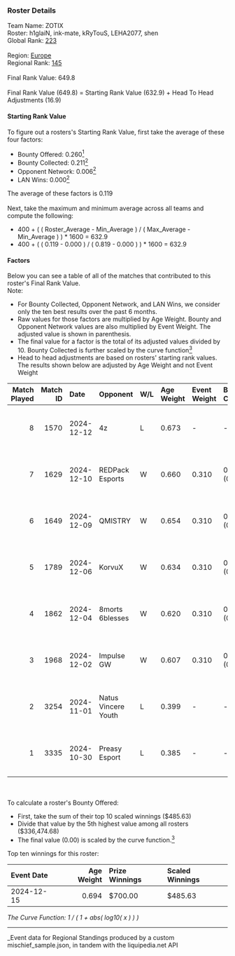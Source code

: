 ### Roster Details<br />
Team Name: ZOTIX<br />
Roster: h1glaiN, ink-mate, kRyTouS, LEHA2077, shen<br />
Global Rank: [223](../../standings_global_2025_03_01.md)<br />
<br />
Region: [Europe]( ../../standings_europe_2025_03_01.md)<br />
Regional Rank: [145]( ../../standings_europe_2025_03_01.md)<br />
<br />
Final Rank Value:  649.8<br />
<br />
Final Rank Value (649.8) = Starting Rank Value (632.9) + Head To Head Adjustments (16.9)<br />

#### Starting Rank Value<br />
To figure out a rosters's Starting Rank Value, first take the average of these four factors:<br />
- Bounty Offered: 0.260[<sup>1</sup>](#table2)
- Bounty Collected: 0.211[<sup>2</sup>](#table1)
- Opponent Network: 0.006[<sup>2</sup>](#table1)
- LAN Wins: 0.000[<sup>2</sup>](#table1)

The average of these factors is 0.119<br />
<br />
Next, take the maximum and minimum average across all teams and compute the following:<br />
- 400 + ( ( Roster_Average - Min_Average ) / ( Max_Average - Min_Average ) ) * 1600 = 632.9
- 400 + ( ( 0.119 - 0.000 ) / ( 0.819 - 0.000 ) ) * 1600 = 632.9


#### Factors<br />
Below you can see a table of all of the matches that contributed to this roster's Final Rank Value.<br />
Note:<br />

- For Bounty Collected, Opponent Network, and LAN Wins, we consider only the ten best results over the past 6 months.
- Raw values for those factors are multiplied by Age Weight. Bounty and Opponent Network values are also multiplied by Event Weight. The adjusted value is shown in parenthesis.
- The final value for a factor is the total of its adjusted values divided by 10. Bounty Collected is further scaled by the curve function[<sup>3</sup>](#curveFunction)
- Head to head adjustments are based on rosters' starting rank values. The results shown below are adjusted by Age Weight and not Event Weight
<span id="table1"></span><br />


| Match Played | Match ID | Date       | Opponent            | W/L | Age Weight | Event Weight | Bounty Collected | Opponent Network | LAN Wins  | H2H Adj. | Roster                                         |
| -: | -: | :- | :- | :- | :- | :- | :- | :- | :- | -: | :- |
|            8 |     1570 | 2024-12-12 | 4z                  | L   | 0.673      | -            | -                | -                | -         |   -11.12 | h1glaiN, ink-mate, kRyTouS, LEHA2077, shen     |
|            7 |     1629 | 2024-12-10 | REDPack Esports     | W   | 0.660      | 0.310        | 0.001 (0.000)    | 0.069 (0.014)    | 0 (0.000) |     9.68 | h1glaiN, ink-mate, kRyTouS, LEHA2077, shen     |
|            6 |     1649 | 2024-12-09 | QMISTRY             | W   | 0.654      | 0.310        | 0.001 (0.000)    | 0.000 (0.000)    | 0 (0.000) |     6.51 | Ganginho, h1glaiN, ink-mate, kRyTouS, LEHA2077 |
|            5 |     1789 | 2024-12-06 | KorvuX              | W   | 0.634      | 0.310        | 0.001 (0.000)    | 0.144 (0.028)    | 0 (0.000) |     9.09 | Ganginho, h1glaiN, ink-mate, kRyTouS, LEHA2077 |
|            4 |     1862 | 2024-12-04 | 8morts 6blesses     | W   | 0.620      | 0.310        | 0.000 (0.000)    | 0.000 (0.000)    | 0 (0.000) |     4.07 | Ganginho, h1glaiN, ink-mate, kRyTouS, LEHA2077 |
|            3 |     1968 | 2024-12-02 | Impulse GW          | W   | 0.607      | 0.310        | 0.006 (0.001)    | 0.066 (0.013)    | 0 (0.000) |    11.41 | Ganginho, h1glaiN, ink-mate, kRyTouS, LEHA2077 |
|            2 |     3254 | 2024-11-01 | Natus Vincere Youth | L   | 0.399      | -            | -                | -                | -         |    -8.71 | Ganginho, h1glaiN, ink-mate, LEHA2077, shen    |
|            1 |     3335 | 2024-10-30 | Preasy Esport       | L   | 0.385      | -            | -                | -                | -         |    -4.05 | Ganginho, h1glaiN, ink-mate, LEHA2077, shen    |

<br />
<span id="table2"></span><br />
To calculate a roster's Bounty Offered:<br />

- First, take the sum of their top 10 scaled winnings ($485.63)
- Divide that value by the 5th highest value among all rosters ($336,474.68)
- The final value (0.00) is scaled by the curve function.[<sup>3</sup>](#curveFunction)

Top ten winnings for this roster:<br />

| Event Date | Age Weight | Prize Winnings | Scaled Winnings |
| :- | -: | :- | :- |
| 2024-12-15 |      0.694 | $700.00        | $485.63         |


<span id="curveFunction"></span>_The Curve Function: 1 / ( 1 + abs( log10( x ) ) )_<br />

---
_Event data for Regional Standings produced by a custom mischief_sample.json, in tandem with the liquipedia.net API<br />
